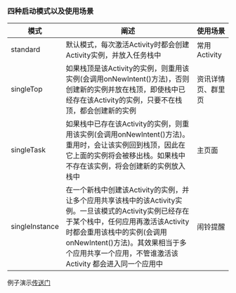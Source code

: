### 四种启动模式以及使用场景

| 模式   | 阐述  | 使用场景 |
| ----- | ----- | ------- |
| standard | 默认模式，每次激活Activity时都会创建Activity实例，并放入任务栈中 | 常用Activity |
| singleTop | 如果栈顶是该Activity的实例，则重用该实例(会调用onNewIntent()方法)，否则创建新的实例并放在栈顶，即使栈中已经存在该Activity的实例，只要不在栈顶，都会创建新的实例 | 资讯详情页、群里页 |
| singleTask | 如果栈中已存在该Activity的实例，则重用该实例(会调用onNewIntent()方法)。重用时，会让该实例回到栈顶，因此在它上面的实例将会被移出栈。如果栈中不存在该实例，将会创建新的实例放入栈中| 主页面 |
| singleInstance | 在一个新栈中创建该Activity的实例，并让多个应用共享该栈中的该Activity实例。一旦该模式的Activity实例已经存在于某个栈中，任何应用再激活该Activity时都会重用该栈中的实例(会调用onNewIntent()方法)。其效果相当于多个应用共享一个应用，不管谁激活该 Activity 都会进入同一个应用中 | 闹铃提醒 |

例子演示[传送门]

[传送门]:https://github.com/yangsanning/ActivityLaunchModeDemo
